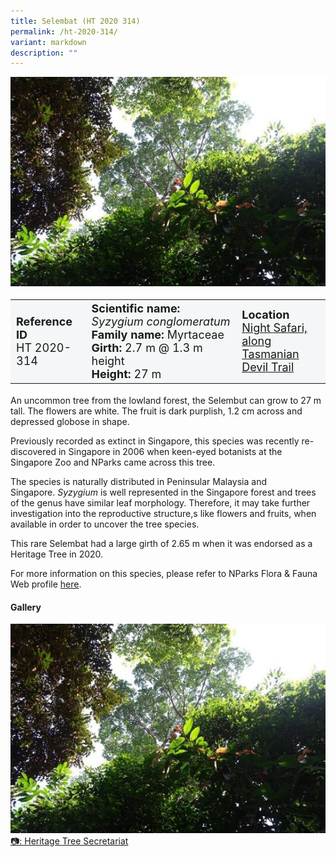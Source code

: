 ```yaml
---
title: Selembat (HT 2020 314)
permalink: /ht-2020-314/
variant: markdown
description: ""
---
```

<div class="isomer-image-wrapper">
<img src="/images/Heritage_trees_photos/syzcong_ht2020-314_temp.jpg"> 
</div><table style="minWidth: 100px; font-size: 18px; background: #F4F6F7">
<tbody><tr>
<td rowspan="1" colspan="1">
<strong>Reference ID</strong>
<br>HT 2020-314
</td>
<td rowspan="1" colspan="1">
<strong>Scientific name:</strong> <em>Syzygium conglomeratum</em> 
<br><strong>Family name:</strong> Myrtaceae
<br><strong>Girth:</strong> 2.7 m @ 1.3 m height
<br><strong>Height: </strong>27 m
</td>
<td rowspan="1" colspan="1"><strong>Location</strong><a href="https://www.onemap.gov.sg/?lat=1.4026899999779296&amp;lng=103.78786000003946">
<br>Night Safari, along<br>Tasmanian Devil Trail</a>
</td>
</tr>
</tbody></table>
<p>An uncommon tree from the lowland forest, the Selembut can grow to 27 m tall. The flowers are white. The fruit is dark purplish, 1.2 cm across and depressed globose in shape.</p>

<p>Previously recorded as extinct in Singapore, this species was recently re-discovered in Singapore in 2006 when keen-eyed botanists at the Singapore Zoo and NParks came across this tree.</p>

<p>The species is naturally distributed in Peninsular Malaysia and Singapore.&nbsp;<em>Syzygium</em>&nbsp;is well represented in the Singapore forest and trees of the genus have similar leaf morphology. Therefore, it may take further investigation into the reproductive structure,s like flowers and fruits, when available in order to uncover the tree species.</p>

<p>This rare Selembat had a large girth of 2.65 m when it was endorsed as a Heritage Tree in 2020.</p>

<p>For more information on this species, please refer to NParks Flora &amp; Fauna Web profile <a href="https://www.nparks.gov.sg/florafaunaweb/flora/8/4/8409">here</a>.</p>

<h4>Gallery</h4>
<div class="isomer-card-grid">
<a href="/images/Heritage_trees_photos/syzcong_ht2020-314_temp.jpg" class="isomer-card">
<div class="isomer-card-image">
<div class="isomer-image-wrapper"><img src="/images/Heritage_trees_photos/syzcong_ht2020-314_temp.jpg"></div></div>
<div class="isomer-card-body"><div class="isomer-card-description">📷: Heritage Tree Secretariat</div></div></a><br></div>